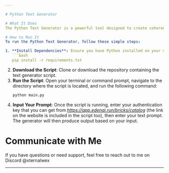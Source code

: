 ```yaml
---

# Python Text Generator

# What It Does
The Python Text Generator is a powerful tool designed to create coherent and contextually relevant text based on the input prompts you provide. It leverages advanced natural language processing techniques to generate creative writing, articles, dialogue, or even poetry. Whether you're looking for inspiration, need assistance with brainstorming ideas, or want to automate content generation, this text generator is here to help!

# How to Run It
To run the Python Text Generator, follow these simple steps:

1. **Install Dependencies**: Ensure you have Python installed on your machine. You may also need to install necessary libraries using pip:
   ```bash
   pip install -r requirements.txt
   ```
2. **Download the Script**: Clone or download the repository containing the text generator script.
3. **Run the Script**: Open your terminal or command prompt, navigate to the directory where the script is located, and run the following command:
   ```bash
   python main.py
   ```
4. **Input Your Prompt**: Once the script is running, enter your authentication key that you can get from *https://app.edenai.run/bricks/catalog* (the link on the website is included in the script too), then enter your text prompt. The generator will then produce output based on your input.

# Communicate with Me
If you have questions or need support, feel free to reach out to me on Discord @xternalwex

---
```

